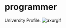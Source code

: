 # programmer
University Profile.
![axurgif](https://user-images.githubusercontent.com/47016580/172966988-74f86227-076b-4d40-a8ac-b0a3145ef04d.gif)
